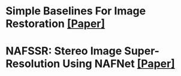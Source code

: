# Simple Baselines For Image Restoration [[Paper]](https://arxiv.org/abs/2204.04676)

# NAFSSR: Stereo Image Super-Resolution Using NAFNet [[Paper]](https://arxiv.org/abs/2204.08714)

